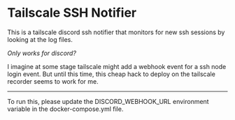 # Tailscale SSH Notifier
This is a tailscale discord ssh notifier that monitors for new ssh sessions by looking at the log files.

*Only works for discord?*

I imagine at some stage tailscale might add a webhook event for a ssh node login event. But until this time, this cheap hack to deploy on the tailscale recorder seems to work for me.

---
To run this, please update the DISCORD_WEBHOOK_URL environment variable in the docker-compose.yml file.
